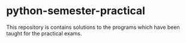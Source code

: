 # python-semester-practical
This repository is contains solutions to the programs which have been taught for the practical exams.
